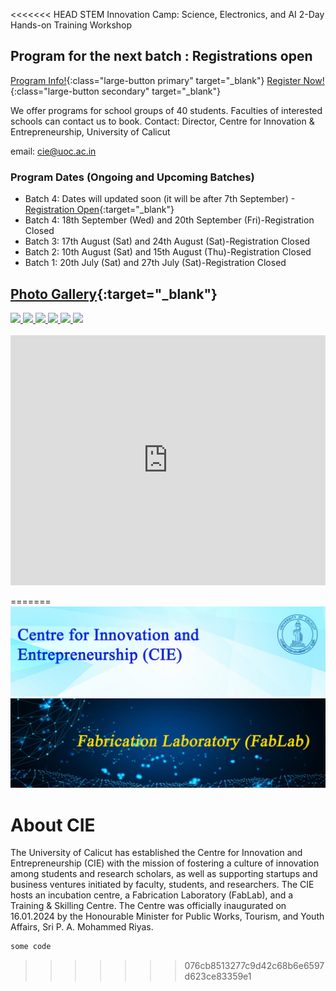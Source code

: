 <<<<<<< HEAD
STEM Innovation Camp: Science, Electronics, and AI  2-Day Hands-on Training Workshop

## Program for the next batch : Registrations open

[Program Info!](../details){:class="large-button primary"  target="_blank"}
[Register Now!](https://forms.gle/ARihSSCncDVzfgaMA){:class="large-button secondary" target="_blank"}


We offer programs for school groups of 40 students. Faculties of interested schools can contact us to book. 
Contact: Director, Centre for Innovation & Entrepreneurship, University of Calicut


email:  cie@uoc.ac.in

### Program Dates (Ongoing and Upcoming Batches)

+ Batch 4: Dates will updated soon (it will be after 7th September) -[Registration Open](https://forms.gle/ARihSSCncDVzfgaMA){:target="_blank"}
+ Batch 4: 18th September (Wed) and 20th September (Fri)-Registration Closed 
+ Batch 3: 17th August (Sat) and 24th August (Sat)-Registration Closed 
+ Batch 2: 10th August (Sat) and 15th August (Thu)-Registration Closed 
+ Batch 1: 20th July (Sat) and 27th July (Sat)-Registration Closed


## [Photo Gallery](https://sites.google.com/uoc.ac.in/from-blocks-to-bots/gallery?authuser=0){:target="_blank"}


<div class="image-grid">
  <a href="/images/photos/1.jpg" class="image-grid" data-lightbox="image1"> <img src="/images/photos/1.jpg" > </a>
  <a href="/images/photos/2.jpg" class="image-grid" data-lightbox="image1"> <img src="/images/photos/2.jpg" > </a>
  <a href="/images/photos/3.jpg" class="image-grid" data-lightbox="image1"> <img src="/images/photos/3.jpg" > </a>
  <a href="/images/photos/4.jpg" class="image-grid" data-lightbox="image1"> <img src="/images/photos/4.jpg" > </a>
  <a href="/images/photos/5.jpg" class="image-grid" data-lightbox="image1"> <img src="/images/photos/5.jpg" > </a>
  <a href="/images/photos/6.jpg" class="image-grid" data-lightbox="image1"> <img src="/images/photos/6.jpg" > </a>
</div>
<br>
<iframe width="100%" height="400" src="https://www.youtube.com/embed/PFh62AY8tZE" title="Running LEDs in KuttyPy | LED animation | Register manipulation | workshop University of Calicut" frameborder="0" allow="accelerometer; autoplay; clipboard-write; encrypted-media; gyroscope; picture-in-picture; web-share" referrerpolicy="strict-origin-when-cross-origin" allowfullscreen></iframe>


=======
![Screenshot](images/B2.jpg)
![Screenshot](images/B3.jpg)

# About CIE
The University of Calicut has established the Centre for Innovation and Entrepreneurship (CIE) with the mission of fostering a culture of innovation among students and research scholars, as well as supporting startups and business ventures initiated by faculty, students, and researchers. The CIE hosts an incubation centre, a Fabrication Laboratory (FabLab), and a Training & Skilling Centre. The Centre was officially inaugurated on 16.01.2024 by the Honourable Minister for Public Works, Tourism, and Youth Affairs, Sri P. A. Mohammed Riyas.




```python
some code
```
>>>>>>> 076cb8513277c9d42c68b6e6597d623ce83359e1

